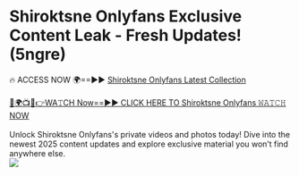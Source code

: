 # Shiroktsne Onlyfans Exclusive Content Leak - Fresh Updates! (5ngre)

🔥 ACCESS NOW 🌍==►► <a href="https://tinyurl.com/kvy9nzfs" rel="nofollow">Shiroktsne Onlyfans Latest Collection</a>
<br><br>
[🔴🌍📺📱👉WA𝚃CH Now==►► CLICK HERE TO Shiroktsne Onlyfans 𝚆𝙰𝚃𝙲𝙷 NOW](https://tinyurl.com/kvy9nzfs)
<br><br>
Unlock Shiroktsne Onlyfans's private videos and photos today! Dive into the newest 2025 content updates and explore exclusive material you won’t find anywhere else.
<br>
<a href="https://tinyurl.com/kvy9nzfs" rel="nofollow" data-target="animated-image.originalLink"><img src="https://camo.githubusercontent.com/8a4f000d20f83aca3bf7ec5f350d767afa0574a8a352519fd8cfa583a6f93a33/68747470733a2f2f692e696d6775722e636f6d2f644a486b345a712e676966" data-canonical-src="https://i.imgur.com/dJHk4Zq.gif" style="max-width: 100%; display: inline-block;" data-target="animated-image.originalImage"></a>
<br>
